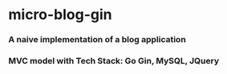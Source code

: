 # micro-blog-gin

### A naive implementation of a blog application 
### MVC model with Tech Stack: Go Gin, MySQL, JQuery 
